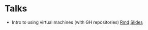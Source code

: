 
# Talks

* Intro to using virtual machines (with GH repositories) [Rmd](docs/2022-VM/VM-2022.Rmd) [Slides](https://eeholmes.github.io/xaringan-nmfs/docs/2022-VM/VM-2022.html)

